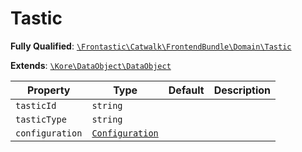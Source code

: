 #  Tastic

**Fully Qualified**: [`\Frontastic\Catwalk\FrontendBundle\Domain\Tastic`](../../../../src/php/FrontendBundle/Domain/Tastic.php)

**Extends**: [`\Kore\DataObject\DataObject`](https://github.com/kore/DataObject)

Property|Type|Default|Description
--------|----|-------|-----------
`tasticId`|`string`||
`tasticType`|`string`||
`configuration`|[`Configuration`](Tastic/Configuration.md)||


